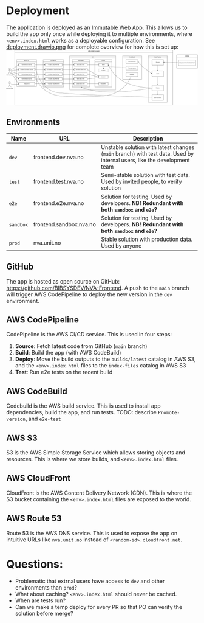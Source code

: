 # Deployment

The application is deployed as an [Immutable Web App](https://immutablewebapps.org/). This allows us to build the app only once while deploying it to multiple environments, where `<env>.index.html` works as a deployable configuration. See [deployment.drawio.png](deployment.drawio.png) for complete overview for how this is set up:
<img src="deployment.drawio.png" alt="Lokalise logo" >

## Environments

| Name      | URL                     | Description                                                                                                             |
| --------- | ----------------------- | ----------------------------------------------------------------------------------------------------------------------- |
| `dev`     | frontend.dev.nva.no     | Unstable solution with latest changes (`main` branch) with test data. Used by internal users, like the development team |
| `test`    | frontend.test.nva.no    | Semi-stable solution with test data. Used by invited people, to verify solution                                         |
| `e2e`     | frontend.e2e.nva.no     | Solution for testing. Used by developers. **NB! Redundant with both `sandbox` and `e2e`?**                              |
| `sandbox` | frontend.sandbox.nva.no | Solution for testing. Used by developers. **NB! Redundant with both `sandbox` and `e2e`?**                              |
| `prod`    | nva.unit.no             | Stable solution with production data. Used by anyone                                                                    |

## GitHub

The app is hosted as open source on GitHub: https://github.com/BIBSYSDEV/NVA-Frontend. A push to the `main` branch will trigger AWS CodePipeline to deploy the new version in the `dev` environment.

## AWS CodePipeline

CodePipeline is the AWS CI/CD service. This is used in four steps:

1. **Source**: Fetch latest code from GitHub (`main` branch)
2. **Build**: Build the app (with AWS CodeBuild)
3. **Deploy**: Move the build outputs to the `builds/latest` catalog in AWS S3, and the `<env>.index.html` files to the `index-files` catalog in AWS S3
4. **Test**: Run e2e tests on the recent build

## AWS CodeBuild

Codebuild is the AWS build service. This is used to install app dependencies, build the app, and run tests.
TODO: describe `Promote-version`, and `e2e-test`

## AWS S3

S3 is the AWS Simple Storage Service which allows storing objects and resources. This is where we store builds, and `<env>.index.html` files.

## AWS CloudFront

CloudFront is the AWS Content Delivery Network (CDN). This is where the S3 bucket containing the `<env>.index.html` files are exposed to the world.

## AWS Route 53

Route 53 is the AWS DNS service. This is used to expose the app on intuitive URLs like `nva.unit.no` instead of `<random-id>.cloudfront.net`.

# Questions:

- Problematic that extrnal users have access to `dev` and other environments than `prod`?
- What about caching? `<env>.index.html` should never be cached.
- When are tests run?
- Can we make a temp deploy for every PR so that PO can verify the solution before merge?
